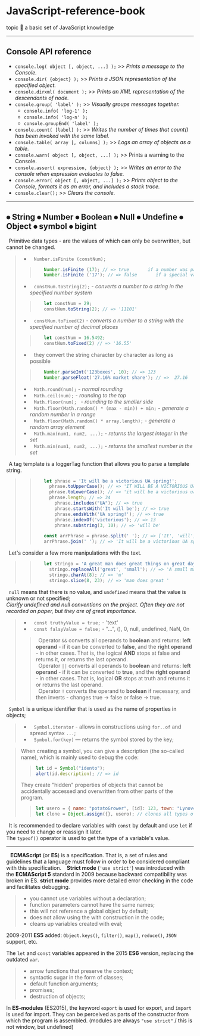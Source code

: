 # JavaScript-reference-book
topic :orangutan: a basic set of JavaScript knowledge

___
## Console API reference
+ ``console.log( object [, object, ...] );`` >> _Prints a message to the Console._
+ ``console.dir( {object} );`` >> _Prints a JSON representation of the specified object._
+ ``console.dirxml( document );`` >> _Prints an XML representation of the descendants of node._
+ ``console.group( 'label' );`` >> _Visually groups messages together._
    - ``console.info( 'log-1' );``
    - ``console.info( 'log-n' );``
    - ``console.groupEnd( 'label' );``
+ ``console.count( [label] );`` >> _Writes the number of times that count() has been invoked with the same label._
+ ``console.table( array [, columns] );`` >> _Logs an array of objects as a table._
+ ``console.warn( object [, object, ...] );`` >> Prints a warning to the Console.
+ ``console.assert( expression, {object} );`` >> _Writes an error to the console when expression evaluates to false._
+ ``console.error( object [, object, ...] );`` >> _Prints object to the Console, formats it as an error, and includes a stack trace._
+ ``console.clear();`` >> _Clears the console._
___
## ⦁ String   ⦁ Number   ⦁ Boolean   ⦁ Null   ⦁ Undefine   ⦁ Object   ⦁ symbol   ⦁ bigint
&ensp;Primitive data types - are the values of which can only be overwritten, but cannot be changed.

> * &ensp; ``Number.isFinite (constNum);`` <br>
> > ```javascript
> >    Number.isFinite (17); // => true       if a number was passed to it during the call
> >    Number.isFinite ('17'); // => false       if a special value or non-numeric type is passed
> > ```
> * &ensp; ``constNum.toString(2);`` - _converts a number to a string in the specified number system_ <br>
> > ```javascript
> >    let constNum = 29;
> >    constNum.toString(2); // => '11101'
> > ```
> * &ensp; ``constNum.toFixed(2)`` - _converts a number to a string with the specified number of decimal places_  <br>
> > ```javascript
> >    let constNum = 16.5492;
> >    constNum.toFixed(2) // => '16.55'
> > ```
> * &ensp; they convert the string character by character as long as possible
> > ```javascript
> >    Number.parseInt('123boxes', 10); // => 123
> >    Number.parseFloat('27.16% market share'); // =>  27.16
> > ```
> * &ensp; ``Math.round(num);`` - _normal rounding_
> * &ensp; ``Math.ceil(num);`` - _rounding to the top_
> * &ensp; ``Math.floor(num); `` - _rounding to the smaller side_
> * &ensp; ``Math.floor(Math.random() * (max - min)) + min;`` - _generate a random number in a range_
> * &ensp; ``Math.floor(Math.random() * array.length);`` -  _generate a random array element_
> * &ensp; ``Math.max(num1, num2, ...);`` - _returns the largest integer in the set_
> * &ensp; ``Math.min(num1, num2, ...);`` - _returns the smallest number in the set_

&ensp;A tag template is a loggerTag function that allows you to parse a template string.
> > ```javascript
> >    let phrase = 'It will be a victorious UA spring!';
> >      phrase.toUpperCase(); // => 'IT WILL BE A VICTORIOUS UA SPRING!'
> >      phrase.toLowerCase(); // => 'it will be a victorious ua spring!'
> >      phrase.length; // => 34
> >        phrase.includes("UA"); // => true
> >        phrase.startsWith('It will be'); // => true
> >        phrase.endsWith('UA spring!'); // => true
> >        phrase.indexOf('victorious'); // => 13
> >        phrase.substring(3, 10); // => 'will be'
> >
> >    const arrPhrase = phrase.split(' '); // => ['It', 'will', 'be', 'a', 'victorious', 'UA', 'spring!']
> >    arrPhrase.join(' '); // => 'It will be a victorious UA spring!'
> > ```

&ensp;Let's consider a few more manipulations with the text.
> > ```javascript
> >    let stringo = 'A great man does great things on great days.';
> >      stringo.replaceAll('great', 'small'); // => 'A small man does small things on small days.'
> >      stringo.charAt(8); // => 'm'
> >      stringo.slice(8, 23); // => 'man does great '
> > ```

&ensp;``null`` means that there is no value, and ``undefined`` means that the value is unknown or not specified; <br>
_Clarify undefined and null conventions on the project. Often they are not recorded on paper, but they are of great importance._

> * &ensp; ``const truthyValue = true;`` - 'text'
> * &ensp; ``const falsyValue = false;`` - "...", (), 0, null, undefined, NaN, 0n
> > &ensp;Operator ``&&`` converts all operands to **boolean** and returns: **left operand** - if it can be converted to **false**, and the **right operand** - in other cases. That is, the logical **AND** stops at false and returns it, or returns the last operand. <br>
> > &ensp;Operator ``||`` converts all operands to **boolean** and returns: **left operand** - if it can be converted to **true**, and the **right operand** - in other cases. That is, logical **OR** stops at truth and returns it or returns the last operand. <br>
> > &ensp;Operator ``!`` converts the operand to **boolean** if necessary, and then inverts - changes true -> false or false -> true.

&ensp;``Symbol`` is a unique identifier that is used as the name of properties in objects;
> * &ensp; ``Symbol.iterator`` - allows in constructions using ``for..of`` and spread syntax ``...``;
> * &ensp; ``Symbol.for(key)`` — returns the symbol stored by the key;

> When creating a symbol, you can give a description (the so-called name), which is mainly used to debug the code:
> > ```javascript 
> > let id = Symbol("idento"); 
> > alert(id.description); // => id
> > ```
> They create "hidden" properties of objects that cannot be accidentally accessed and overwritten from other parts of the program.
> > ```javascript 
> > let usero = { name: "potatoGrower", [id]: 123, town: "Lynovo" }; // Properties whose keys are symbols are not iterated over by the for..in loop.
> > let clone = Object.assign({}, usero); // clones all types of object properties;
> > ```

&ensp;It is recommended to declare variables with ``const`` by default and use ``let`` if you need to change or reassign it later. <br>
The ``typeof()`` operator is used to get the type of a variable's value.
___

&ensp; **ECMAScript** (or **ES**) is a specification. That is, a set of rules and guidelines that a language must follow in order to be considered compliant with this specification.
&ensp; **Strict mode** (``'use strict'``) was introduced with the **ECMAScript 5** standard in 2009 because backward compatibility was broken in ES. **strict mode** provides more detailed error checking in the code and facilitates debugging.
> * you cannot use variables without a declaration;
> * function parameters cannot have the same names;
> * this will not reference a global object by default;
> * does not allow using the with construction in the code;
> * cleans up variables created with eval;

2009-2011 **ES5** added: ``Object.keys()``, ``filter()``, ``map()``, ``reduce()``, ``JSON`` support, etc.

The ``let`` and ``const`` variables appeared in the 2015 **ES6** version, replacing the outdated ``var``.
> * arrow functions that preserve the context;
> * syntactic sugar in the form of classes;
> * default function arguments;
> * promises;
> * destruction of objects;

In **ES-modules** (ES2015), the keyword ``export`` is used for export, and ``import`` is used for import. They can be perceived as parts of the constructor from which the program is assembled. (modules are always ``"use strict"`` / this is not window, but undefined)















